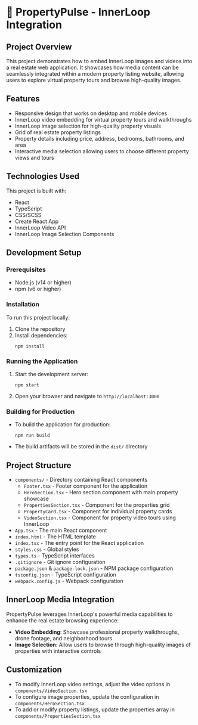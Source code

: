 ﻿# 🔗 PropertyPulse - InnerLoop Integration

## Project Overview

This project demonstrates how to embed InnerLoop images and videos into a real estate web application. It showcases how media content can be seamlessly integrated within a modern property listing website, allowing users to explore virtual property tours and browse high-quality images.

## Features

- Responsive design that works on desktop and mobile devices
- InnerLoop video embedding for virtual property tours and walkthroughs
- InnerLoop image selection for high-quality property visuals
- Grid of real estate property listings
- Property details including price, address, bedrooms, bathrooms, and area
- Interactive media selection allowing users to choose different property views and tours

## Technologies Used

This project is built with:

- React
- TypeScript
- CSS/SCSS
- Create React App
- InnerLoop Video API
- InnerLoop Image Selection Components

## Development Setup

### Prerequisites

- Node.js (v14 or higher)
- npm (v6 or higher)

### Installation

To run this project locally:

1. Clone the repository
2. Install dependencies:
   ```
   npm install
   ```

### Running the Application

1. Start the development server:
   ```
   npm start
   ```
2. Open your browser and navigate to `http://localhost:3000`

### Building for Production

- To build the application for production:
  ```
  npm run build
  ```
- The build artifacts will be stored in the `dist/` directory

## Project Structure

- `components/` - Directory containing React components
  - `Footer.tsx` - Footer component for the application
  - `HeroSection.tsx` - Hero section component with main property showcase
  - `PropertiesSection.tsx` - Component for the properties grid
  - `PropertyCard.tsx` - Component for individual property cards
  - `VideoSection.tsx` - Component for property video tours using InnerLoop
- `App.tsx` - The main React component
- `index.html` - The HTML template
- `index.tsx` - The entry point for the React application
- `styles.css` - Global styles
- `types.ts` - TypeScript interfaces
- `.gitignore` - Git ignore configuration
- `package.json` & `package-lock.json` - NPM package configuration
- `tsconfig.json` - TypeScript configuration
- `webpack.config.js` - Webpack configuration

## InnerLoop Media Integration

PropertyPulse leverages InnerLoop's powerful media capabilities to enhance the real estate browsing experience:

- **Video Embedding**: Showcase professional property walkthroughs, drone footage, and neighborhood tours
- **Image Selection**: Allow users to browse through high-quality images of properties with interactive controls

## Customization

- To modify InnerLoop video settings, adjust the video options in `components/VideoSection.tsx`
- To configure image properties, update the configuration in `components/HeroSection.tsx`
- To add or modify property listings, update the properties array in `components/PropertiesSection.tsx`
